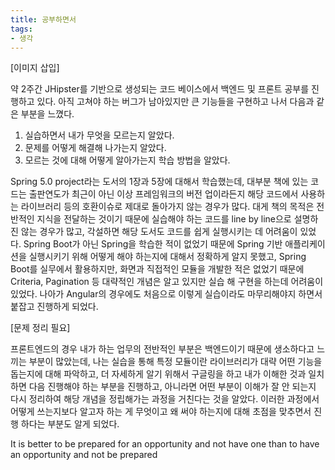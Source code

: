```yaml
---
title: 공부하면서
tags:
- 생각
---
```


[이미지 삽입]

약 2주간 JHipster를 기반으로 생성되는 코드 베이스에서 백엔드 및 프론트 공부를 진행하고 있다. 아직 고쳐야 하는 버그가 남아있지만 큰 기능들을 구현하고 나서 다음과 같은 부분을 느꼈다.

1. 실습하면서 내가 무엇을 모르는지 알았다.
2. 문제를 어떻게 해결해 나가는지 알았다.
3. 모르는 것에 대해 어떻게 알아가는지 학습 방법을 알았다.

Spring 5.0 project라는 도서의 1장과 5장에 대해서 학습했는데, 대부분 책에 있는 코드는 출판연도가 최근이 아닌 이상 프레임워크의 버전 업이라든지 해당 코드에서 사용하는 라이브러리 등의 호환이슈로 제대로 돌아가지 않는 경우가 많다. 대게 책의 목적은 전반적인 지식을 전달하는 것이기 때문에 실습해야 하는 코드를 line by line으로 설명하진 않는 경우가 많고, 각설하면 해당 도서도 코드를 쉽게 실행시키는 데 어려움이 있었다. Spring Boot가 아닌 Spring을 학습한 적이 없었기 때문에 Spring 기반 애플리케이션을 실행시키기 위해 어떻게 해야 하는지에 대해서 정확하게 알지 못했고, Spring Boot를 실무에서 활용하지만, 화면과 직접적인 모듈을 개발한 적은 없었기 때문에 Criteria, Pagination 등 대략적인 개념은 알고 있지만 실습 해 구현을 하는데 어려움이 있었다. 나아가 Angular의 경우에도 처음으로 이렇게 실습이라도 마무리해야지 하면서 붙잡고 진행하게 되었다.

[문제 정리 필요]

프론트엔드의 경우 내가 하는 업무의 전반적인 부분은 백엔드이기 때문에 생소하다고 느끼는 부분이 많았는데, 나는 실습을 통해 특정 모듈이란 라이브러리가 대략 어떤 기능을 돕는지에 대해 파악하고, 더 자세하게 알기 위해서 구글링을 하고 내가 이해한 것과 일치하면 다음 진행해야 하는 부분을 진행하고, 아니라면 어떤 부분이 이해가 잘 안 되는지 다시 정리하여 해당 개념을 정립해가는 과정을 거친다는 것을 알았다. 이러한 과정에서 어떻게 쓰는지보다 알고자 하는 게 무엇이고 왜 써야 하는지에 대해 초점을 맞추면서 진행 하다는 부분도 알게 되었다. 

It is better to be prepared for an opportunity and not have one than to have an opportunity and not be prepared
